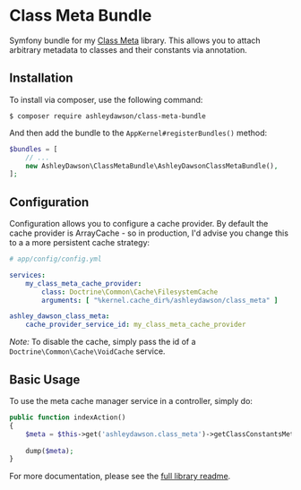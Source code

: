 Class Meta Bundle
=================

Symfony bundle for my [Class Meta](https://github.com/AshleyDawson/ClassMeta) library. This allows you to attach arbitrary
metadata to classes and their constants via annotation.

Installation
------------

To install via composer, use the following command:

```
$ composer require ashleydawson/class-meta-bundle
```

And then add the bundle to the `AppKernel#registerBundles()` method:

```php
$bundles = [
    // ...
    new AshleyDawson\ClassMetaBundle\AshleyDawsonClassMetaBundle(),
];
```

Configuration
-------------

Configuration allows you to configure a cache provider. By default the cache provider is ArrayCache - so in 
production, I'd advise you change this to a a more persistent cache strategy:

```yaml
# app/config/config.yml

services:
    my_class_meta_cache_provider:
        class: Doctrine\Common\Cache\FilesystemCache
        arguments: [ "%kernel.cache_dir%/ashleydawson/class_meta" ]

ashley_dawson_class_meta:
    cache_provider_service_id: my_class_meta_cache_provider
```

*Note:* To disable the cache, simply pass the id of a `Doctrine\Common\Cache\VoidCache` service.

Basic Usage
-----------

To use the meta cache manager service in a controller, simply do:

```php
public function indexAction()
{
    $meta = $this->get('ashleydawson.class_meta')->getClassConstantsMeta('AppBundle\Enum\MyEnum');
    
    dump($meta);
}
```

For more documentation, please see the [full library readme](https://github.com/AshleyDawson/ClassMeta/blob/master/README.md).